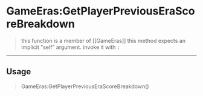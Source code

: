 # GameEras:GetPlayerPreviousEraScoreBreakdown
> this function is a member of [[GameEras]]
> this method expects an implicit "self" argument. invoke it with `:`
-----
## Usage
> GameEras:GetPlayerPreviousEraScoreBreakdown()

